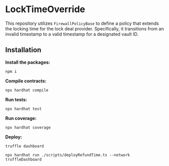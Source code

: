 # LockTimeOverride

This repository utilizes `FirewallPolicyBase` to define a policy that extends the locking time for the lock deal provider. Specifically, it transitions from an invalid timestamp to a valid timestamp for a designated vault ID.

## Installation

**Install the packages:**

```console
npm i
```

**Compile contracts:**

```console
npx hardhat compile
```

**Run tests:**

```console
npx hardhat test
```

**Run coverage:**

```console
npx hardhat coverage
```

**Deploy:**

```console
truffle dashboard
```

```console
npx hardhat run ./scripts/deployRefundTime.ts --network truffleDashboard
```
